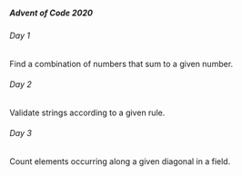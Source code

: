 ##### Advent of Code 2020

###### Day 1

Find a combination of numbers that sum to a given number.

###### Day 2

Validate strings according to a given rule.

###### Day 3

Count elements occurring along a given diagonal in a field. 
